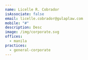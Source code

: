 ```yaml
---
name: Licelle R. Cobrador
isAssociate: false
email: licelle.cobrador@gulaplaw.com
mobile: "#"
description: Desc
image: /img/corporate.svg
offices:
  - manila
practices:
  - general-corporate
---
```

